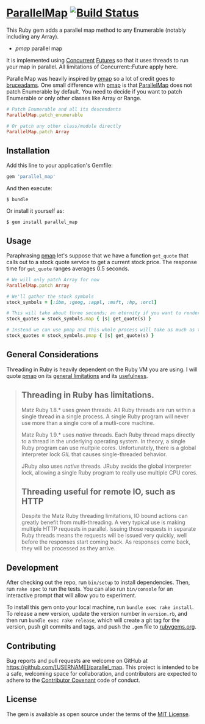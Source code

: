 # [ParallelMap](https://github.com/aemadrid/parallel_map) [![Build Status](https://travis-ci.org/aemadrid/parallel_map.svg?branch=master)](https://travis-ci.org/aemadrid/parallel_map)

This Ruby gem adds a parallel map method to any Enumerable (notably including any Array). 

* _pmap_ parallel map

It is implemented using [Concurrent](http://www.concurrent-ruby.com/) 
[Futures](http://ruby-concurrency.github.io/concurrent-ruby/Concurrent/Future.html)
 so that it uses threads to run your map in parallel. 
 All limitations of Concurrent::Future apply here.
 
ParallelMap was heavily inspired by [pmap](https://github.com/bruceadams/pmap) so a lot of credit
goes to [bruceadams](https://github.com/bruceadams). 
One small difference with [pmap](https://github.com/bruceadams/pmap) 
is that [ParallelMap](https://github.com/aemadrid/parallel_map)
does not patch Enumerable by default. 
You need to decide if you want to patch Enumerable or only other classes like Array or Range.

```ruby
# Patch Enumerable and all its descendants
ParallelMap.patch_enumerable

# Or patch any other class/module directly
ParallelMap.patch Array
```
 
## Installation

Add this line to your application's Gemfile:

```ruby
gem 'parallel_map'
```

And then execute:

    $ bundle

Or install it yourself as:

    $ gem install parallel_map

## Usage

Paraphrasing [pmap]((https://github.com/bruceadams/pmap#example)) let's
suppose that we have a function `get_quote` that calls out to a stock
quote service to get a current stock price. The response time for
`get_quote` ranges averages 0.5 seconds.
 
```ruby
# We will only patch Array for now
ParallelMap.patch Array

# We'll gather the stock symbols
stock_symbols = [:ibm, :goog, :appl, :msft, :hp, :orcl]

# This will take about three seconds; an eternity if you want to render a web page.
stock_quotes = stock_symbols.map { |s| get_quote(s) }

# Instead we can use pmap and this whole process will take as much as the slowest of all the calls.
stock_quotes = stock_symbols.pmap { |s| get_quote(s) }
```    

## General Considerations 
 
Threading in Ruby is heavily dependent on the Ruby VM you are using. 
I will quote [pmap](https://github.com/bruceadams/pmap) on its 
[general limitations](https://github.com/bruceadams/pmap#threading-in-ruby-has-limitations)
and its [usefulness](https://github.com/bruceadams/pmap#threading-useful-for-remote-io-such-as-http).

> Threading in Ruby has limitations.
> ----------------------------------
> 
> Matz Ruby 1.8.* uses _green_ threads. All Ruby threads are run within
> a single thread in a single process. A single Ruby program will never
> use more than a single core of a mutli-core machine.
> 
> Matz Ruby 1.9.* uses _native_ threads. Each Ruby thread maps directly
> to a thread in the underlying operating system. In theory, a single
> Ruby program can use multpile cores. Unfortunately, there is a global
> interpreter lock _GIL_ that causes single-threaded behavior.
> 
> JRuby also uses _native_ threads. JRuby avoids the global interpreter
> lock, allowing a single Ruby program to really use multiple CPU cores.
> 
> Threading useful for remote IO, such as HTTP
> --------------------------------------------
> 
> Despite the Matz Ruby threading limitations, IO bound actions can
> greatly benefit from multi-threading. A very typical use is making
> multiple HTTP requests in parallel. Issuing those requests in separate
> Ruby threads means the requests will be issued very quickly, well
> before the responses start coming back. As responses come back, they
> will be processed as they arrive.
>
  
## Development

After checking out the repo, run `bin/setup` to install dependencies. Then, run `rake spec` to run the tests. You can also run `bin/console` for an interactive prompt that will allow you to experiment.

To install this gem onto your local machine, run `bundle exec rake install`. To release a new version, update the version number in `version.rb`, and then run `bundle exec rake release`, which will create a git tag for the version, push git commits and tags, and push the `.gem` file to [rubygems.org](https://rubygems.org).

## Contributing

Bug reports and pull requests are welcome on GitHub at https://github.com/[USERNAME]/parallel_map. This project is intended to be a safe, welcoming space for collaboration, and contributors are expected to adhere to the [Contributor Covenant](http://contributor-covenant.org) code of conduct.

## License

The gem is available as open source under the terms of the [MIT License](http://opensource.org/licenses/MIT).
